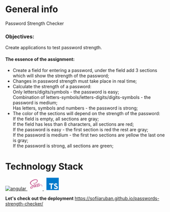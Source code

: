 <h1> General info </h1>

Password Strength Checker

<h3>Objectives:</h3>
Create applications to test password strength.
<h4>The essence of the assignment:</h4>
<ul> <li>Create a field for entering a password, under the field add 3 sections which will show the strength of the password;</li>
   <li>Changes in password strength must take place in real time;</li>
   <li>Calculate the strength of a password:</li>
   Only letters/digits/symbols - the password is easy;<br>
  Combination of letters-symbols/letters-digits/digits-symbols - the password is medium;<br>
  Has letters, symbols and numbers - the password is strong;
   <li>The color of the sections will depend on the strength of the password:</li>
   If the field is empty, all sections are gray;<br>
   If the field has less than 8 characters, all sections are red;<br>
  If the password is easy - the first section is red the rest are gray;<br>
  If the password is medium - the first two sections are yellow the last one is gray;<br>
   If the password is strong, all sections are green;<br>
</ul>
<h1>Technology Stack </h1>
<p align="left"> <a href="https://angular.io" target="_blank" rel="noreferrer"> <img src="https://angular.io/assets/images/logos/angular/angular.svg" alt="angular" width="40" height="40"/> </a>  &nbsp; <a href="https://sass-lang.com" target="_blank" rel="noreferrer"> <img src="https://raw.githubusercontent.com/devicons/devicon/master/icons/sass/sass-original.svg" alt="sass" width="40" height="40"/> </a>&nbsp;  <a href="https://www.typescriptlang.org/" target="_blank" rel="noreferrer"> <img src="https://raw.githubusercontent.com/devicons/devicon/master/icons/typescript/typescript-original.svg" alt="typescript" width="40" height="40"/> </a> </p

<strong>Let's check out the deployment</strong> <a>https://sofiiaruban.github.io/passwords-strength-checker/ </a>
